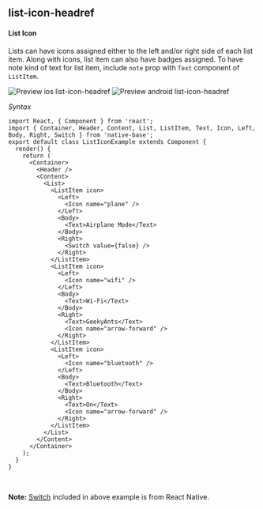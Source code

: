 ## list-icon-headref
#### List Icon

Lists can have icons assigned either to the left and/or right side of each list item.
Along with icons, list item can also have badges assigned.
To have note kind of text for list item, include <code>note</code> prop with <code>Text</code> component of <code>ListItem</code>.

![Preview ios list-icon-headref](https://github.com/GeekyAnts/NativeBase-KitchenSink/raw/v2.6.1/screenshots/ios/list-icon.png)
![Preview android list-icon-headref](https://github.com/GeekyAnts/NativeBase-KitchenSink/raw/v2.6.1/screenshots/android/list-icon.png)

*Syntax*

<pre class="line-numbers"><code class="language-jsx">import React, { Component } from 'react';
import { Container, Header, Content, List, ListItem, Text, Icon, Left, Body, Right, Switch } from 'native-base';
export default class ListIconExample extends Component {
  render() {
    return (
      &lt;Container>
        &lt;Header />
        &lt;Content>
          &lt;List>
            &lt;ListItem icon>
              &lt;Left>
                &lt;Icon name="plane" />
              &lt;/Left>
              &lt;Body>
                &lt;Text>Airplane Mode&lt;/Text>
              &lt;/Body>
              &lt;Right>
                &lt;Switch value={false} />
              &lt;/Right>
            &lt;/ListItem>
            &lt;ListItem icon>
              &lt;Left>
                &lt;Icon name="wifi" />
              &lt;/Left>
              &lt;Body>
                &lt;Text>Wi-Fi&lt;/Text>
              &lt;/Body>
              &lt;Right>
                &lt;Text>GeekyAnts&lt;/Text>
                &lt;Icon name="arrow-forward" />
              &lt;/Right>
            &lt;/ListItem>
            &lt;ListItem icon>
              &lt;Left>
                &lt;Icon name="bluetooth" />
              &lt;/Left>
              &lt;Body>
                &lt;Text>Bluetooth&lt;/Text>
              &lt;/Body>
              &lt;Right>
                &lt;Text>On&lt;/Text>
                &lt;Icon name="arrow-forward" />
              &lt;/Right>
            &lt;/ListItem>
          &lt;/List>
        &lt;/Content>
      &lt;/Container>
    );
  }
}
</code></pre><br />



**Note:** [Switch](http://facebook.github.io/react-native/docs/switch.html) included in above example is from React Native.





